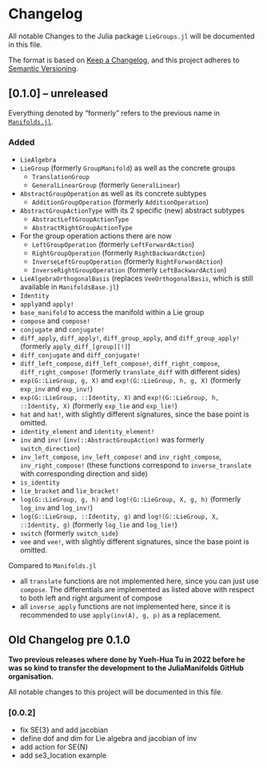 # Changelog

All notable Changes to the Julia package `LieGroups.jl` will be documented in this file.

The format is based on [Keep a Changelog](https://keepachangelog.com/en/1.0.0/),
and this project adheres to [Semantic Versioning](https://semver.org/spec/v2.0.0.html).

## [0.1.0] – unreleased

Everything denoted by “formerly” refers to the previous name in [`Manifolds.jl`](https://juliamanifolds.github.io/Manifolds.jl/stable/).

### Added

* `LieAlgebra`
* `LieGroup` (formerly `GroupManifold`) as well as the concrete groups
  * `TranslationGroup`
  * `GeneralLinearGroup` (formerly `GeneralLinear`)
* `AbstractGroupOperation` as well as its concrete subtypes
  * `AdditionGroupOperation` (formerly `AdditionOperation`)
* `AbstractGroupActionType` with its 2 specific (new) abstract subtypes
  * `AbstractLeftGroupActionType`
  * `AbstractRightGroupActionType`
* For the group operation actions there are now
  * `LeftGroupOperation` (formerly `LeftForwardAction`)
  * `RightGroupOperation` (formerly `RightBackwardAction`)
  * `InverseLeftGroupOperation` (formerly `RightForwardAction`)
  * `InverseRightGroupOperation` (formerly `LeftBackwardAction`)
* `LieAlgebraOrthogonalBasis` (replaces `VeeOrthogonalBasis`, which is still available in `ManifoldsBase.jl`)
* `Identity`
* `apply`and `apply!`
* `base_manifold` to access the manifold within a Lie group
* `compose` and `compose!`
* `conjugate` and `conjugate!`
* `diff_apply`, `diff_apply!`, `diff_group_apply`, and `diff_group_apply!` (formerly `apply_diff_[group][!]`)
* `diff_conjugate` and `diff_conjugate!`
* `diff_left_compose`, `diff_left_compose!`, `diff_right_compose`, `diff_right_compose!` (formerly `translate_diff` with different sides)
* `exp(G::LieGroup, g, X)` and `exp!(G::LieGroup, h, g, X)` (formerly `exp_inv` and `exp_inv!`)
* `exp(G::LieGroup, ::Identity, X)` and `exp!(G::LieGroup, h, ::Identity, X)` (formerly `exp_lie` and `exp_lie!`)
* `hat` and `hat!`, with slightly different signatures, since the base point is omitted.
* `identity_element` and `identity_element!`
* `inv` and `inv!` (`inv(::AbstractGroupAction)` was formerly `switch_direction`)
* `inv_left_compose`, `inv_left_compose!` and `inv_right_compose`, `inv_right_compose!` (these functions correspond to `inverse_translate` with corresponding direction and side)
* `is_identity`
* `lie_bracket` and `lie_bracket!`
* `log(G::LieGroup, g, h)` and `log!(G::LieGroup, X, g, h)` (formerly `log_inv` and `log_inv!`)
* `log(G::LieGroup, ::Identity, g)` and `log!(G::LieGroup, X, ::Identity, g)` (formerly `log_lie` and `log_lie!`)
* `switch` (formerly `switch_side`)
* `vee` and `vee!`, with slightly different signatures, since the base point is omitted.

Compared to `Manifolds.jl`
* all `translate` functions are not implemented here, since you can just use `compose`. The differentials are implemented as listed above with respect to both left and right argument of compose
* all `inverse_apply` functions are not implemented here, since it is recommended to use `apply(inv(A), g, p)` as a replacement.

## Old Changelog pre 0.1.0

__Two previous releases where done by Yueh-Hua Tu in 2022 before he was so kind to transfer the development to the JuliaManifolds GitHub organisation.__

All notable changes to this project will be documented in this file.

### [0.0.2]

* fix SE{3} and add jacobian
* define dof and dim for Lie algebra and jacobian of inv
* add action for SE{N}
* add se3_location example